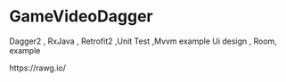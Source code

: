 # GameVideoDagger
Dagger2 , RxJava , Retrofit2 ,Unit Test ,Mvvm example 
Ui design , Room, example 

<p>https://rawg.io/</p>
